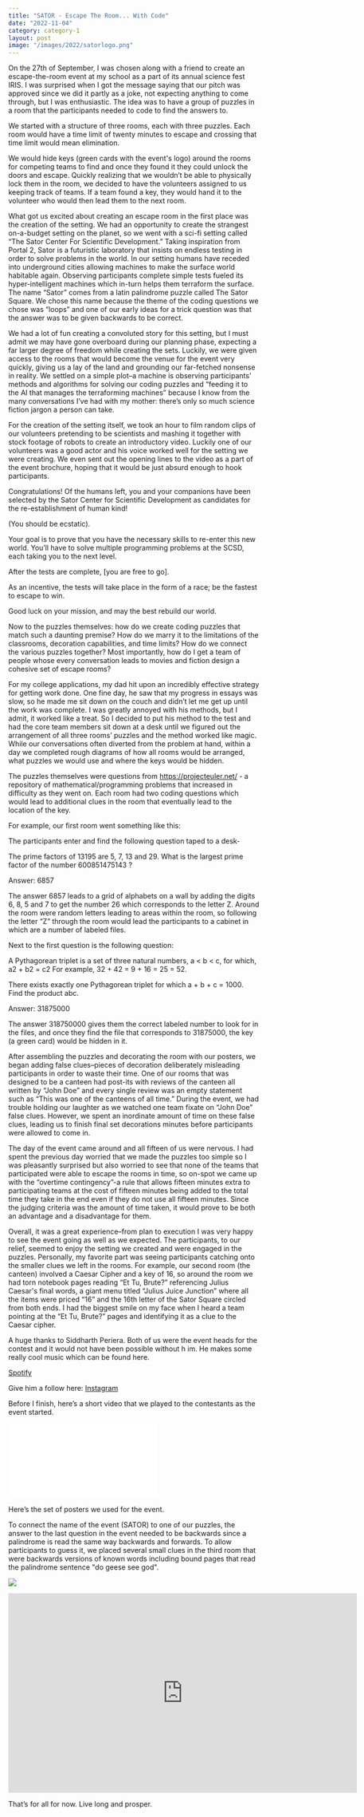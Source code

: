 ```yaml
---
title: "SATOR - Escape The Room... With Code"
date: "2022-11-04"
category: category-1
layout: post
image: "/images/2022/satorlogo.png"
---
```


On the 27th of September, I was chosen along with a friend to create an escape-the-room event at my school as a part of its annual science fest IRIS. I was surprised when I got the message saying that our pitch was approved since we did it partly as a joke, not expecting anything to come through, but I was enthusiastic. The idea was to have a group of puzzles in a room that the participants needed to code to find the answers to. 

We started with a structure of three rooms, each with three puzzles. Each room would have  a time limit of twenty minutes to escape and crossing that time limit would mean elimination.

We would hide keys (green cards with the event's logo) around the rooms for competing teams to find and once they found it they could unlock the doors and escape. Quickly realizing that we wouldn’t be able to physically lock them in the room, we decided to have the volunteers assigned to us keeping track of teams. If a team found a key, they would hand it to the volunteer who would then lead them to the next room.

What got us excited about creating an escape room in the first place was the creation of the setting. We had an opportunity to create the strangest on-a-budget setting on the planet, so we went with a sci-fi setting called “The Sator Center For Scientific Development.” Taking inspiration from Portal 2, Sator is a futuristic laboratory that insists on endless testing in order to solve problems in the world. In our setting humans have receded into underground cities allowing machines to make the surface world habitable again. Observing participants complete simple tests fueled its hyper-intelligent machines which in-turn helps them terraform the surface. The name “Sator” comes from a latin palindrome puzzle called The Sator Square. We chose this name because the theme of the coding questions we chose was “loops” and one of our early ideas for a trick question was that the answer was to be given backwards to be correct. 

We had a lot of fun creating a convoluted story for this setting, but I must admit we may have gone overboard during our planning phase, expecting a far larger degree of freedom while creating the sets. Luckily, we were given access to the rooms that would become the venue for the event very quickly, giving us a lay of the land and grounding our far-fetched nonsense in reality. We settled on a simple plot–a machine is observing participants’ methods and algorithms for solving our coding puzzles and “feeding it to the AI that manages the terraforming machines” because I know from the many conversations I’ve had with my mother: there’s only so much science fiction jargon a person can take. 

For the creation of the setting itself, we took an hour to film random clips of our volunteers pretending to be scientists and mashing it together with stock footage of robots to create an introductory video. Luckily one of our volunteers was a good actor and his voice worked well for the setting we were creating. We even sent out the opening lines to the video as a part of the event brochure, hoping that it would be just absurd enough to hook participants. 

Congratulations! Of the humans left, you and your companions have been selected by the Sator Center for Scientific Development as candidates for the re-establishment of human kind!  

(You should be ecstatic). 

Your goal is to prove that you have the necessary skills to re-enter this new world. You’ll have to solve multiple programming problems at the SCSD, each taking you to the next level. 

After the tests are complete, [you are free to go].

As an incentive, the tests will take place in the form of a race; be the fastest to escape to win. 

Good luck on your mission, and may the best rebuild our world. 

Now to the puzzles themselves: how do we create coding puzzles that match such a daunting premise? How do we marry it to the limitations of the classrooms, decoration capabilities, and time limits? How do we connect the various puzzles together? Most importantly, how do I get a team of people whose every conversation leads to movies and fiction design a cohesive set of escape rooms?

For my college applications, my dad hit upon an incredibly effective strategy for getting work done. One fine day, he saw that my progress in essays was slow, so he made me sit down on the couch and didn’t let me get up until the work was complete. I was greatly annoyed with his methods, but I admit, it worked like a treat. So I decided to put his method to the test and had the core team members sit down at a desk until we figured out the arrangement of all three rooms’ puzzles and the method worked like magic. While our conversations often diverted from the problem at hand, within a day we completed rough diagrams of how all rooms would be arranged, what puzzles we would use and where the keys would be hidden. 

The puzzles themselves were questions from https://projecteuler.net/ - a repository of mathematical/programming problems that increased in difficulty as they went on. Each room had two coding questions which would lead to additional clues in the room that eventually lead to the location of the key. 

For example, our first room went something like this: 

The participants enter and find the following question taped to a desk-

The prime factors of 13195 are 5, 7, 13 and 29.
What is the largest prime factor of the number 600851475143 ?

Answer: 6857

The answer 6857 leads to a grid of alphabets on a wall by adding the digits 6, 8, 5 and 7 to get the number 26 which corresponds to the letter Z. Around the room were random letters leading to areas within the room, so following the letter “Z” through the room would lead the participants to a cabinet in which are a number of labeled files.

Next to the first question is the following question:

A Pythagorean triplet is a set of three natural numbers, a < b < c, for which,
a2 + b2 = c2
For example, 32 + 42 = 9 + 16 = 25 = 52.

There exists exactly one Pythagorean triplet for which a + b + c = 1000.
Find the product abc.

Answer: 31875000

The answer 318750000 gives them the correct labeled number to look for in the files, and once they find the file that corresponds to 31875000, the key (a green card) would be hidden in it. 

After assembling the puzzles and decorating the room with our posters, we began adding false clues–pieces of decoration deliberately misleading participants in order to waste their time. One of our rooms that was designed to be a canteen had post-its with reviews of the canteen all written by “John Doe” and every single review was an empty statement such as “This was one of the canteens of all time.” During the event, we had trouble holding our laughter as we watched one team fixate on “John Doe” false clues. However, we spent an inordinate amount of time on these false clues, leading us to finish final set decorations minutes before participants were allowed to come in. 

The day of the event came around and all fifteen of us were nervous. I had spent the previous day worried that we made the puzzles too simple so I was pleasantly surprised but also worried to see that none of the teams that participated were able to escape the rooms in time, so on-spot we came up with the “overtime contingency”-a rule that allows fifteen minutes extra to participating teams at the cost of fifteen minutes being added to the total time they take in the end even if they do not use all fifteen minutes. Since the judging criteria was the amount of time taken, it would prove to be both an advantage and a disadvantage for them. 

Overall, it was a great experience–from plan to execution I was very happy to see the event going as well as we expected. The participants, to our relief, seemed to enjoy the setting we created and were engaged in the puzzles. Personally, my favorite part was seeing participants catching onto the smaller clues we left in the rooms. For example, our second room (the canteen) involved a Caesar Cipher and a key of 16, so around the room we had torn notebook pages reading “Et Tu, Brute?” referencing Julius Caesar's final words, a giant menu titled “Julius Juice Junction” where all the items were priced “16” and the 16th letter of the Sator Square circled from both ends. I had the biggest smile on my face when I heard a team pointing at the “Et Tu, Brute?” pages and identifying it as a clue to the Caesar cipher. 

A huge thanks to Siddharth Periera. Both of us were the event heads for the contest and it would not have been possible without h	im. He makes some really cool music which can be found here. 

[Spotify](https://sptfy.com/musicbysid) 

Give him a follow here: [Instagram](https://www.instagram.com/musicbysid/)

Before I finish, here’s a short video that we played to the contestants as the event started. 

<iframe src="/images/2022/satorfinal.mp4" frameborder="0" allowfullscreen></iframe>

Here’s the set of posters we used for the event.

To connect the name of the event (SATOR) to one of our puzzles, the answer to the last question in the event needed to be backwards since a palindrome is read the same way backwards and forwards. To allow participants to guess it, we placed several small clues in the third room that were backwards versions of known words including bound pages that read the palindrome sentence "do geese see god". 

<span class="image fit"><img src="/images/2022/sator-event-art.png"/></span>
<iframe src="https://albumizr.com/a/DTII" scrolling="no" frameborder="0" allowfullscreen width="700" height="400"></iframe>

That’s for all for now. Live long and prosper. 

